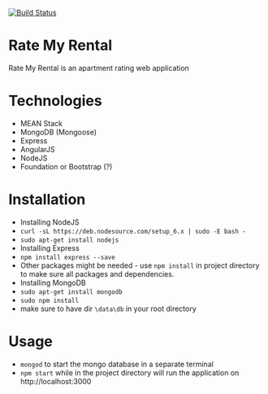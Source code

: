 [![Build Status](https://travis-ci.org/ChicoState/RateMyRental.svg?branch=master)](https://travis-ci.org/ChicoState/RateMyRental)

# Rate My Rental
Rate My Rental is an apartment rating web application

# Technologies
* MEAN Stack
 * MongoDB (Mongoose)
 * Express
 * AngularJS
 * NodeJS
* Foundation or Bootstrap (?)

# Installation
* Installing NodeJS
 * `curl -sL https://deb.nodesource.com/setup_6.x | sudo -E bash -`
 * `sudo apt-get install nodejs`
* Installing Express
 * `npm install express --save`
 * Other packages might be needed - use `npm install` in project directory to make sure all packages and dependencies.
* Installing MongoDB
 * `sudo apt-get install mongodb`
 * `sudo npm install`
 * make sure to have dir `\data\db` in your root directory

# Usage
* `mongod` to start the mongo database in a separate terminal
* `npm start` while in the project directory will run the application on http://localhost:3000
